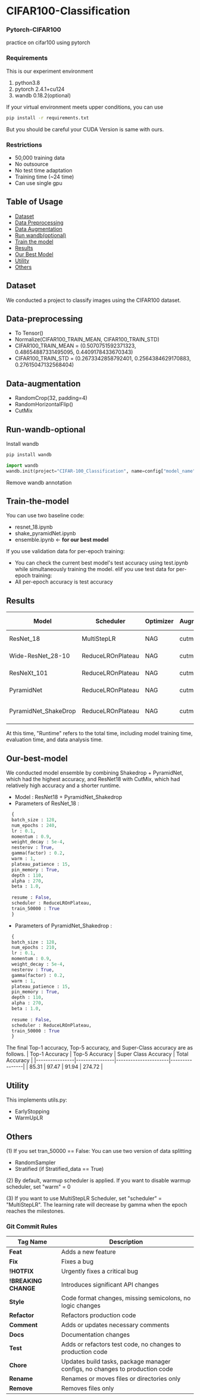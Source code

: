 # **CIFAR100-Classification**
### Pytorch-CIFAR100
practice on cifar100 using pytorch

### Requirements
This is our experiment environment
1. python3.8
2. pytorch 2.4.1+cu124
3. wandb 0.18.2(optional)

If your virtual environment meets upper conditions, you can use
```bash
pip install -r requirements.txt
```
But you should be careful your CUDA Version is same with ours.

### Restrictions
- 50,000 training data
- No outsource
- No test time adaptation
- Training time (~24 time)
- Can use single gpu

## Table of Usage
- [Dataset](#Dataset)
- [Data Preprocessing](#Data-preprocessing)
- [Data Augmentation](#Data-augmentation)
- [Run wandb(optional)](#Run-wandb-optional)
- [Train the model](#Train-the-model)
- [Results](#Results)
- [Our Best Model](#Our-best-model)
- [Utility](#Utility)
- [Others](#Others)


## Dataset
We conducted a project to classify images using the CIFAR100 dataset.    

## Data-preprocessing
- To Tensor()
- Normalize(CIFAR100_TRAIN_MEAN, CIFAR100_TRAIN_STD)
- CIFAR100_TRAIN_MEAN = (0.5070751592371323, 0.48654887331495095, 0.4409178433670343)
- CIFAR100_TRAIN_STD = (0.2673342858792401, 0.2564384629170883, 0.27615047132568404)

## Data-augmentation
- RandomCrop(32, padding=4)
- RandomHorizontalFlip()
- CutMix

## Run-wandb-optional
Install wandb
```bash
pip install wandb
```
```python
import wandb
wandb.init(project="CIFAR-100_Classification", name=config["model_name"], config=config)
```
Remove wandb annotation

## Train-the-model
You can use two baseline code:
- resnet_18.ipynb
- shake_pyramidNet.ipynb
- ensemble.ipynb <- **for our best model**

If you use validation data for per-epoch training:
- You can check the current best model's test accuracy using test.ipynb while simultaneously training the model.
elif you use test data for per-epoch training:
- All per-epoch accuracy is test accuracy

## Results
| Model                  | Scheduler            | Optimizer | Augmentation | Memory       | Training Samples | Epochs | Best Epochs |Top 1 Acc | Top 5 Acc | Super Acc | Runtime |
|------------------------|----------------------|-----------|--------------|--------------|-------------|--------|--------------|-----------|-------------|-----------|-------------|
| ResNet_18              | MultiStepLR          | NAG  | cutmix       | pin_memory    | 50000       | 250    | 240    | 81.36     | 95.59     | 88.98     | 4h 11m 37s |
| Wide-ResNet_28-10      | ReduceLROnPlateau     | NAG  | cutmix       | pin_memory    | 50000       | 300    | - | 82.22     | 96.12     | 89.81     | 1d 1h 51m |
| ResNeXt_101            | ReduceLROnPlateau     | NAG  | cutmix       | pin_memory    | 40000       | 250    | - | 80.33     | 95.65     | 88.78     | 6h 6m 43s |
| PyramidNet             | ReduceLROnPlateau     | NAG  | cutmix       | pin_memory    | 50000       | 300    | - | 82.28     | 96.52     | 90.04     | 1d 15h 51m |
| PyramidNet_ShakeDrop   | ReduceLROnPlateau     | NAG  | cutmix       | pin_memory    | 50000       | 300    | 210    | 84.77     | 97.28     | 91.72     | 23h 27m 41s|   

At this time, "Runtime" refers to the total time, including model training time, evaluation time, and data analysis time.

## Our-best-model
We conducted model ensemble by combining Shakedrop + PyramidNet, which had the highest accuracy, and ResNet18 with CutMix, which had relatively high accuracy and a shorter runtime. 

- Model : ResNet18 + PyramidNet_Shakedrop
- Parameters of ResNet_18 :
``` python
  {
  batch_size : 128,
  num_epochs : 240,
  lr : 0.1,
  momentum : 0.9,
  weight_decay : 5e-4,
  nesterov : True,
  gamma(factor) : 0.2,
  warm : 1,
  plateau_patience : 15,
  pin_memory : True,
  depth : 110,
  alpha : 270,
  beta : 1.0,
    
  resume : False,
  scheduler : ReduceLROnPlateau,
  train_50000 : True
  }
```
- Parameters of PyramidNet_Shakedrop :
``` python
  {
  batch_size : 128,
  num_epochs : 210,
  lr : 0.1,
  momentum : 0.9,
  weight_decay : 5e-4,
  nesterov : True,
  gamma(factor) : 0.2,
  warm : 1,
  plateau_patience : 15,
  pin_memory : True,
  depth : 110,
  alpha : 270,
  beta : 1.0,
    
  resume : False,
  scheduler : ReduceLROnPlateau,
  train_50000 : True
  }
```
The final Top-1 accuracy, Top-5 accuracy, and Super-Class accuracy are as follows.
| Top-1 Accuracy | Top-5 Accuracy | Super Class Accuracy | Total Accuracy |
|----------------|----------------|----------------------|----------------|
|      85.31     |      97.47     |         91.94        |      274.72    |


## Utility
This implements utils.py:
- EarlyStopping
- WarmUpLR

## Others
(1) If you set tran_50000 == False:
You can use two version of data splitting
- RandomSampler
- Stratified (if Stratified_data == True)

(2) By default, warmup scheduler is applied.
If you want to disable warmup scheduler, set "warm" = 0

(3) If you want to use MultiStepLR Scheduler, set "scheduler" = "MultiStepLR".
The learning rate will decrease by gamma when the epoch reaches the milestones.


### Git Commit Rules
| Tag Name           | Description                                               |
|--------------------|-----------------------------------------------------------|
| **Feat**           | Adds a new feature                                      |
| **Fix**            | Fixes a bug                                              |
| **!HOTFIX**        | Urgently fixes a critical bug                     |
| **!BREAKING CHANGE**| Introduces significant API changes                                |
| **Style**          | Code format changes, missing semicolons, no logic changes      |
| **Refactor**       | Refactors production code                                     |
| **Comment**        | Adds or updates necessary comments                                   |
| **Docs**           | Documentation changes                                                  |
| **Test**           | Adds or refactors test code, no changes to production code |
| **Chore**          | Updates build tasks, package manager configs, no changes to production code |
| **Rename**         | Renames or moves files or directories only         |
| **Remove**         | Removes files only                         |

